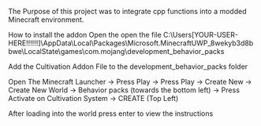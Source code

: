 The Purpose of this project was to integrate cpp functions into a modded Minecraft environment.


How to install the addon 
Open the open the file
C:\Users\[YOUR-USER-HERE!!!!!!]\AppData\Local\Packages\Microsoft.MinecraftUWP_8wekyb3d8bbwe\LocalState\games\com.mojang\development_behavior_packs

Add the Cultivation Addon File to the development_behavior_packs folder

Open The Minecraft Launcher ->
Press Play ->
Press Play ->
Create New ->
Create New World ->
Behavior packs (towards the bottom left) ->
Press Activate on Cultivation System ->
CREATE (Top Left)

After loading into the world press enter to view the instructions

